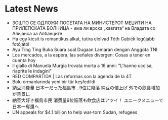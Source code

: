 # Latest News
-  ЗОШТО СЕ ОДЛОЖИ ПОСЕТАТА НА МИНИСТЕРОТ МЕЏИТИ НА ПРИЛЕПСКАТА БОЛНИЦА - има ли врска „кавгата“ на Владата со Алијанса за Албанците
-  Ha egy kicsit is romantikus alkat, tutira elolvad Tóth Gabiék legújabb fotójától
-  Ayu Ting Ting Buka Suara soal Dugaan Lamaran dengan Anggota TNI
-  Los mercados, a la espera; las señales divergen: Cosas a tener en cuenta hoy
-  Il giallo di Manuela Murgia trovata morta a 16 anni: "L'hanno uccisa, riaprite le indagini"
-  RED COMPARTIDA | Las reformas son la agenda de la 4T
-  Bolu ormanlarında yeni bir tür keşfedildi
-  納豆消費量 日本一だった福島市…9位に陥落 納豆の値上げ 外での飲食増加が背景に
-  納豆大好き福島市民 消費量9位陥落も飲食店はアツイ！ ユニークメニューで日本一奪還へ
-  UN appeals for $4.1 billion to help war-torn Sudan, refugees
